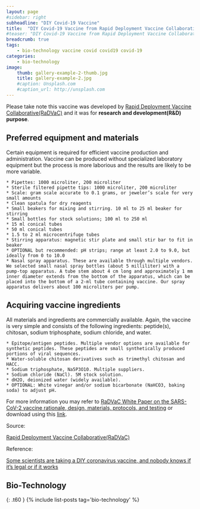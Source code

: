 ```yaml
---
layout: page
#sidebar: right
subheadline: "DIY Covid-19 Vaccine"
title:  "DIY Covid-19 Vaccine from Rapid Deployment Vaccine Collaborative(RaDVaC)"
#teaser: "DIY Covid-19 Vaccine from Rapid Deployment Vaccine Collaborative(RaDVaC)"
breadcrumb: true
tags:
    - bio-technology vaccine covid covid19 covid-19
categories:
    - bio-technology
image:
    thumb: gallery-example-2-thumb.jpg
    title: gallery-example-2.jpg
    #caption: Unsplash.com
    #caption_url: http://unsplash.com
---
```


Please take note this vaccine was developed by [Rapid Deployment Vaccine Collaborative(RaDVaC)](https://radvac.org/) and it was for **research and development(R&D) purpose**.  


## Preferred equipment and materials

Certain equipment is required for efficient vaccine production and administration. Vaccine can be produced without specialized laboratory equipment but the process is more laborious and the results are likely to be more variable.


    * Pipettes: 1000 microliter, 200 microliter
    * Sterile filtered pipette tips: 1000 microliter, 200 microliter
    * Scale: gram scale accurate to 0.1 grams, or jeweler’s scale for very small amounts
    * Clean spatula for dry reagents
    * Small beakers for mixing and stirring. 10 ml to 25 ml beaker for stirring
    * Small bottles for stock solutions; 100 ml to 250 ml
    * 15 ml conical tubes
    * 50 ml conical tubes
    * 1.5 to 2 ml microcentrifuge tubes
    * Stirring apparatus: magnetic stir plate and small stir bar to fit in beaker
    * OPTIONAL but recommended: pH strips; range at least 2.0 to 9.0, but ideally from 0 to 10.0
    * Nasal spray apparatus. These are available through multiple vendors. We selected small nasal spray bottles (about 5 milliliter) with a pump-top apparatus. A tube stem about 4 cm long and approximately 1 mm inner diameter extends from the bottom of the apparatus, which can be placed into the bottom of a 2-ml tube containing vaccine. Our spray apparatus delivers about 100 microliters per pump.



## Acquiring vaccine ingredients

All materials and ingredients are commercially available. Again, the vaccine is very simple and consists of the following ingredients: peptide(s), chitosan, sodium triphosphate, sodium chloride, and water.


    * Epitope/antigen peptides. Multiple vendor options are available for synthetic peptides. These peptides are small synthetically produced portions of viral sequences.
    * Water-soluble chitosan derivatives such as trimethyl chitosan and HACC.
    * Sodium triphosphate, Na5P3O10. Multiple suppliers.
    * Sodium chloride (NaCl). 5M stock solution.
    * dH2O, deionized water (widely available).
    * OPTIONAL: White vinegar and/or sodium bicarbonate (NaHCO3, baking soda) to adjust pH.

For more information you may refer to [RaDVaC White Paper on the SARS-CoV-2 vaccine rationale, design, materials, protocols, and testing](https://radvac.org/white-paper/) or download using this [link](https://github.com/dragon28/dragon28.github.io/raw/gh-pages/pdf/White-Paper-SARS-CoV-2-vaccine-ver-4-1-2.pdf).

Source:

[Rapid Deployment Vaccine Collaborative(RaDVaC)](https://radvac.org/vaccine/)


Reference:

[Some scientists are taking a DIY coronavirus vaccine, and nobody knows if it’s legal or if it works](https://www.technologyreview.com/2020/07/29/1005720/george-church-diy-coronavirus-vaccine/)


## Bio-Technology
{: .t60 }
{% include list-posts tag='bio-technology' %}

